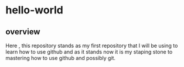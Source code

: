 # hello-world
## overview
Here , this repository stands as my first repository that I will be using to  learn how to use github and as it stands now it is my staping stone to mastering how to use github and possibly git.
